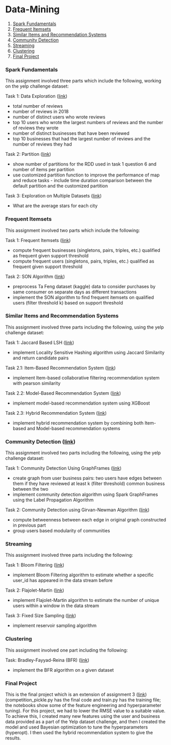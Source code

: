 # Data-Mining

1. [Spark Fundamentals](#spark-fundamentals-link)
2. [Frequent Itemsets](#frequent-itemsets-link)
3. [Similar Items and Recommendation Systems](#similar-items-and-recommendation-systems-link)
4. [Community Detection](#community-detection-link)
5. [Streaming](#streaming-link)
6. [Clustering](#clustering-link)
7. [Final Project](#final-project-link)

### Spark Fundamentals
This assignment involved three parts which include the following, working on the yelp challenge dataset:

Task 1: Data Exploration ([link](https://github.com/rohitpenumarti/Data-Mining/blob/master/hw1/task1.py))
 - total number of reviews
 - number of reviews in 2018
 - number of distinct users who wrote reviews
 - top 10 users who wrote the largest numbers of reviews and the number of reviews they wrote
 - number of distinct businesses that have been reviewed
 - top 10 businesses that had the largest number of reviews and the number of reviews they had

Task 2: Partition ([link](https://github.com/rohitpenumarti/Data-Mining/blob/master/hw1/task2.py))
 - show number of partitions for the RDD used in task 1 question 6 and number of items per partition
 - use customized partition function to improve the performance of map and reduce tasks - include time duration comparison between the default partition and the customized partition

Task 3: Exploration on Multiple Datasets ([link](https://github.com/rohitpenumarti/Data-Mining/blob/master/hw1/task3.py))
 - What are the average stars for each city

### Frequent Itemsets
This assignment involved two parts which include the following:

Task 1: Frequent Itemsets ([link](https://github.com/rohitpenumarti/Data-Mining/blob/master/hw2/task1.py))
 - compute frequent businesses (singletons, pairs, triples, etc.) qualified as frequent given support threshold
 - compute frequent users (singletons, pairs, triples, etc.) qualified as frequent given support threshold

Task 2: SON Algorithm ([link](https://github.com/rohitpenumarti/Data-Mining/blob/master/hw2/task2.py))
 - preprocess Ta Feng dataset (kaggle) data to consider purchases by same consumer on separate days as different transactions
 - implement the SON algorithm to find frequent itemsets on qualified users (filter threshold k) based on support threshold

### Similar Items and Recommendation Systems
This assignment involved three parts including the following, using the yelp challenge dataset:

Task 1: Jaccard Based LSH ([link](https://github.com/rohitpenumarti/Data-Mining/blob/master/hw3/task1.py))
 - implement Locality Sensitive Hashing algorithm using Jaccard Similarity and return candidate pairs

Task 2.1: Item-Based Recommendation System ([link](https://github.com/rohitpenumarti/Data-Mining/blob/master/hw3/task2_1.py))
 - implement Item-based collaborative filtering recommendation system with pearson similarity

Task 2.2: Model-Based Recommendation System ([link](https://github.com/rohitpenumarti/Data-Mining/blob/master/hw3/task2_2.py))
 - implement model-based recommendation system using XGBoost

Task 2.3: Hybrid Recommendation System ([link](https://github.com/rohitpenumarti/Data-Mining/blob/master/hw3/task2_3.py))
 - implement hybrid recommendation system by combining both Item-based and Model-based recommendation systems

### Community Detection ([link](https://github.com/rohitpenumarti/Advanced-Mathematical-Finance/blob/master/Homeworks/Homework%204/Penumarti.Rohit.HW4.ipynb))
This assignment involved two parts including the following, using the yelp challenge dataset:

Task 1: Community Detection Using GraphFrames ([link](https://github.com/rohitpenumarti/Data-Mining/blob/master/hw4/task1.py))
 - create graph from user business pairs: two users have edges between them if they have reviewed at least k (filter threshold) common business between the two
 - implement community detection algorithm using Spark GraphFrames using the Label Propagation Algorithm

Task 2: Community Detection using Girvan-Newman Algorithm ([link](https://github.com/rohitpenumarti/Data-Mining/blob/master/hw4/task2.py))
 - compute betweenness between each edge in original graph constructed in previous part
 - group users based modularity of communities

### Streaming
This assignment involved three parts including the following:

Task 1: Bloom Filtering ([link](https://github.com/rohitpenumarti/Data-Mining/blob/master/hw5/task1.py))
 - implement Bloom Filtering algorithm to estimate whether a specific user_id has appeared in the data stream before

Task 2: Flajolet-Martin ([link](https://github.com/rohitpenumarti/Data-Mining/blob/master/hw5/task2.py))
 - implement Flajolet-Martin algorithm to estimate the number of unique users within a window in the data stream

Task 3: Fixed Size Sampling ([link](https://github.com/rohitpenumarti/Data-Mining/blob/master/hw5/task3.py))
 - implement reservoir sampling algorithm

### Clustering
This assignment involved one part including the following:

Task: Bradley-Fayyad-Reina (BFR) ([link](https://github.com/rohitpenumarti/Data-Mining/blob/master/hw6/task.py))
 - implement the BFR algorithm on a given dataset

### Final Project
This is the final project which is an extension of assignment 3 ([link](https://github.com/rohitpenumarti/Data-Mining/tree/master/FinalProject)) (competition_pickle.py has the final code and train.py has the training file; the notebooks show some of the feature engineering and hyperparameter tuning). For this project, we had to lower the RMSE value to a suitable value. To achieve this, I created many new features using the user and business data provided as a part of the Yelp dataset challenge, and then I created the model and used Bayesian optimization to tune the hyperparameters (hyperopt). I then used the hybrid recommendation system to give the results.
